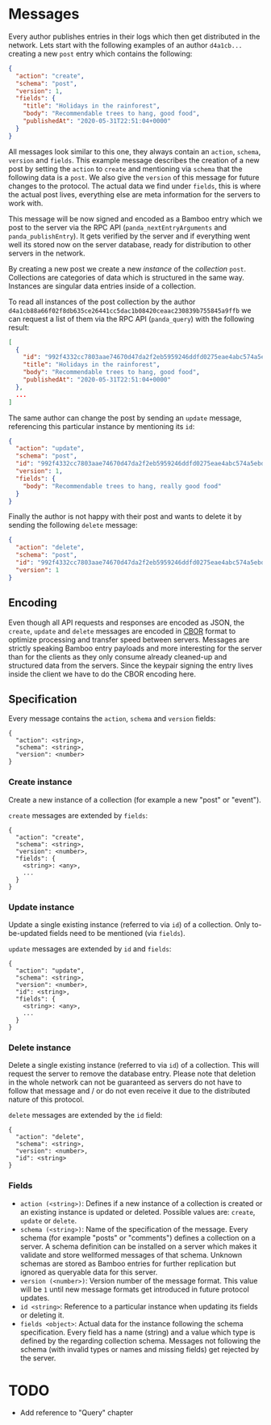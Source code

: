# Messages

Every author publishes entries in their logs which then get distributed in the network. Lets start with the following examples of an author `d4a1cb...` creating a new `post` entry which contains the following:

```json
{
  "action": "create",
  "schema": "post",
  "version": 1,
  "fields": {
    "title": "Holidays in the rainforest",
    "body": "Recommendable trees to hang, good food",
    "publishedAt": "2020-05-31T22:51:04+0000"
  }
}
```

All messages look similar to this one, they always contain an `action`, `schema`, `version` and `fields`. This example message describes the creation of a new post by setting the `action` to `create` and mentioning via `schema` that the following data is a `post`. We also give the `version` of this message for future changes to the protocol. The actual data we find under `fields`, this is where the actual post lives, everything else are meta information for the servers to work with.

This message will be now signed and encoded as a Bamboo entry which we post to the server via the RPC API (`panda_nextEntryArguments` and `panda_publishEntry`). It gets verified by the server and if everything went well its stored now on the server database, ready for distribution to other servers in the network.

By creating a new post we create a new *instance* of the *collection* `post`. Collections are categories of data which is structured in the same way. Instances are singular data entries inside of a collection.

To read all instances of the post collection by the author `d4a1cb88a66f02f8db635ce26441cc5dac1b08420ceaac230839b755845a9ffb` we can request a list of them via the RPC API (`panda_query`) with the following result:

```json
[
  {
    "id": "992f4332cc7803aae74670d47da2f2eb5959246ddfd0275eae4abc574a5ebd306c8933000cb04569a12616283c5b2a2f1a6a686f4755087cffd7900965989f2d",
    "title": "Holidays in the rainforest",
    "body": "Recommendable trees to hang, good food",
    "publishedAt": "2020-05-31T22:51:04+0000"
  },
  ...
]
```

The same author can change the post by sending an `update` message, referencing this particular instance by mentioning its `id`:

```json
{
  "action": "update",
  "schema": "post",
  "id": "992f4332cc7803aae74670d47da2f2eb5959246ddfd0275eae4abc574a5ebd306c8933000cb04569a12616283c5b2a2f1a6a686f4755087cffd7900965989f2d",
  "version": 1,
  "fields": {
    "body": "Recommendable trees to hang, really good food"
  }
}
```

Finally the author is not happy with their post and wants to delete it by sending the following `delete` message:

```json
{
  "action": "delete",
  "schema": "post",
  "id": "992f4332cc7803aae74670d47da2f2eb5959246ddfd0275eae4abc574a5ebd306c8933000cb04569a12616283c5b2a2f1a6a686f4755087cffd7900965989f2d",
  "version": 1
}
```

## Encoding

Even though all API requests and responses are encoded as JSON, the `create`, `update` and `delete` messages are encoded in [CBOR](https://en.wikipedia.org/wiki/CBOR) format to optimize processing and transfer speed between servers. Messages are strictly speaking Bamboo entry payloads and more interesting for the server than for the clients as they only consume already cleaned-up and structured data from the servers. Since the keypair signing the entry lives inside the client we have to do the CBOR encoding here.

## Specification

Every message contains the `action`, `schema` and `version` fields:

```
{
  "action": <string>,
  "schema": <string>,
  "version": <number>
}
```

### Create instance

Create a new instance of a collection (for example a new "post" or "event").

`create` messages are extended by `fields`:

```
{
  "action": "create",
  "schema": <string>,
  "version": <number>,
  "fields": {
    <string>: <any>,
    ...
  }
}
```

### Update instance

Update a single existing instance (referred to via `id`) of a collection. Only to-be-updated fields need to be mentioned (via `fields`).

`update` messages are extended by `id` and `fields`:

```
{
  "action": "update",
  "schema": <string>,
  "version": <number>,
  "id": <string>,
  "fields": {
    <string>: <any>,
    ...
  }
}
```

### Delete instance

Delete a single existing instance (referred to via `id`) of a collection. This will request the server to remove the database entry. Please note that deletion in the whole network can not be guaranteed as servers do not have to follow that message and / or do not even receive it due to the distributed nature of this protocol.

`delete` messages are extended by the `id` field:

```
{
  "action": "delete",
  "schema": <string>,
  "version": <number>,
  "id": <string>
}
```

### Fields

- `action (<string>)`: Defines if a new instance of a collection is created or an existing instance is updated or deleted. Possible values are: `create`, `update` or `delete`.
- `schema (<string>)`: Name of the specification of the message. Every schema (for example "posts" or "comments") defines a collection on a server. A schema definition can be installed on a server which makes it validate and store wellformed messages of that schema. Unknown schemas are stored as Bamboo entries for further replication but ignored as queryable data for this server.
- `version (<number>)`: Version number of the message format. This value will be `1` until new message formats get introduced in future protocol updates.
- `id <string>`: Reference to a particular instance when updating its fields or deleting it.
- `fields <object>`: Actual data for the instance following the schema specification. Every field has a name (string) and a value which type is defined by the regarding collection schema. Messages not following the schema (with invalid types or names and missing fields) get rejected by the server.

# TODO

* Add reference to "Query" chapter
